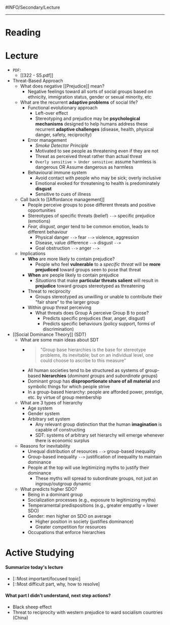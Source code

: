 #INFO/Secondary/Lecture 

---

# Reading


# Lecture

- `PDF`: 
    - [[322 - S5.pdf]]
- Threat-Based Approach
    - What does negative [[Prejudice]] mean?
        - Negative feelings toward all sorts of social groups based on ethnicity, immigration status, gender or sexual minority, etc
    - What are the recurrent **adaptive problems** of social life?
        - Functional evolutionary approach
            - Left-over effect
            - Stereotyping and prejudice may be **psychological mechanisms** designed to help humans address these recurrent **adaptive challenges** (disease, health, physical danger, safety, reciprocity)
        - Error management
            - *Smoke Detector Principle*
            - Motivated to see people as threatening even if they are not
            - Threat as perceived threat rather than actual threat
            - `Overly sensitive > Under sensitive`: assume harmless is dangerous OR Assume dangerous as harmless
        - Behavioural immune system
            - Avoid contact with people who may be sick; overly inclusive
            - Emotional evoked for threatening to health is predominately **disgust**
            - Sensitive to cues of illness
    - Call back to [[Affordance management]]
        - People perceive groups to pose different threats and positive opportunities
        - Stereotypes of specific threats (belief) `-->` specific prejudice (emotions)
        - *Fear, disgust, anger* tend to be common emotion, leads to different behaviour
            - Physical danger `-->` fear `-->` violence, aggression
            - Disease, value difference `-->` disgust `-->` 
            - Goal obstruction `-->` anger `-->`
    - Implications
        - **Who** are more likely to contain prejudice?
            - People who feel **vulnerable** to a *specific threat* will be **more prejudiced** toward groups seen to pose that threat
        - **When** are people likely to contain prejudice
            - *Situations* that make **particular threats salient** will result in **prejudice** toward groups stereotyped as threatening
        - Threat to reciprocity
            - Groups stereotyped as unwilling or unable to contribute their "fair share" to the larger group
        - Within group threat perceiving
            - What threats does Group A perceive Group B to pose?
                - Predicts specific prejudices (fear, anger, disgust)
                - Predicts specific behaviours (policy support, forms of discrimination)
- [[Social Dominance Theory]] (SDT)
    - What are some main ideas about SDT
        - > "Group base hierarchies is the base for stereotype problems, its inevitable; but on an individual level, one could choose to ascribe to this measure"
        - All human societies tend to be structured as systems of group-based **hierarchies** (*dominant groups* and *subordinate groups*)
        - Dominant group has **disproportionate share of all material** and symbolic things for which people strive 
        - In a group-based hierarchy: people are afforded power, prestige, etc. by virtue of group membership
    - What are 3 types of hierarchy
        - Age system
        - Gender system
        - Arbitrary set system
            - Any relevant group distinction that the human **imagination** is capable of constructing
            - SDT: systems of arbitrary set hierarchy will emerge whenever there is economic surplus
    - Reasons for inevitability
        - Unequal distribution of resources `-->` group-based inequality
        - Group-based inequality `-->` justification of inequality to maintain dominance
        - People at the top will use legitimizing myths to justify their dominance
            - These myths will spread to subordinate groups, not just an ingroup/outgroup dynamic
    - What predicts higher SDO?
        - Being in a dominant group 
        - Socialization processes (e.g., exposure to legitimizing myths) 
        - Temperamental predispositions (e.g., greater empathy = lower SDO)
        - Gender: men higher on SDO on average
            - Higher position in society (justifies dominance)
            - Greater competition for resources
        - Occupations that enforce hierarchies



# Active Studying

#### Summarize today's lecture

- [::Most important/focused topic] 
- [::Most difficult part, why, how to resolve]

#### What part I didn't understand, next step actions?

- Black sheep effect
- Threat to reciprocity with western prejudice to ward socialism countries (China)
